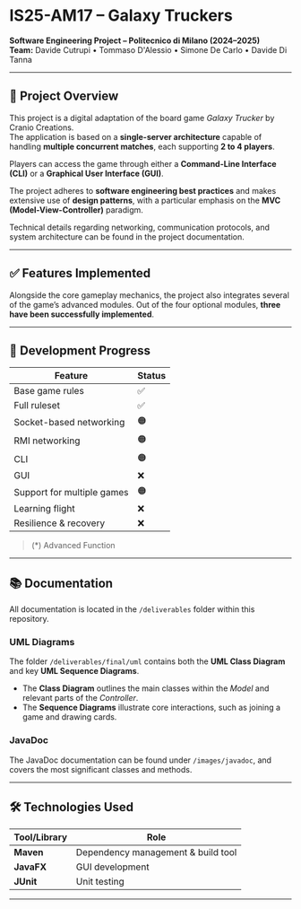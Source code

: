 # IS25-AM17 – Galaxy Truckers

**Software Engineering Project – Politecnico di Milano (2024–2025)**  
**Team:** Davide Cutrupi • Tommaso D'Alessio • Simone De Carlo • Davide Di Tanna

---

## 🚀 Project Overview

This project is a digital adaptation of the board game *Galaxy Trucker* by Cranio Creations.  
The application is based on a **single-server architecture** capable of handling **multiple concurrent matches**, each supporting **2 to 4 players**.

Players can access the game through either a **Command-Line Interface (CLI)** or a **Graphical User Interface (GUI)**.

The project adheres to **software engineering best practices** and makes extensive use of **design patterns**, with a particular emphasis on the **MVC (Model-View-Controller)** paradigm.

Technical details regarding networking, communication protocols, and system architecture can be found in the project documentation.

---

## ✅ Features Implemented

Alongside the core gameplay mechanics, the project also integrates several of the game’s advanced modules. Out of the four optional modules, **three have been successfully implemented**.

---

## 📌 Development Progress

| Feature                     | Status |
|-----------------------------|--------|
| Base game rules             | ✅      |
| Full ruleset                | ✅      |
| Socket-based networking     | 🟠      |
| RMI networking              | 🟠      |
| CLI                         | 🟠      |
| GUI                         | ❌      |
| Support for multiple games  | 🟠      |
| Learning flight             | ❌      |
| Resilience & recovery       | ❌      |

> (*) Advanced Function

---

## 📚 Documentation

All documentation is located in the `/deliverables` folder within this repository.

### UML Diagrams

The folder `/deliverables/final/uml` contains both the **UML Class Diagram** and key **UML Sequence Diagrams**.

- The **Class Diagram** outlines the main classes within the *Model* and relevant parts of the *Controller*.
- The **Sequence Diagrams** illustrate core interactions, such as joining a game and drawing cards.

### JavaDoc

The JavaDoc documentation can be found under `/images/javadoc`, and covers the most significant classes and methods.

---

## 🛠️ Technologies Used

| Tool/Library | Role                                |
|--------------|-------------------------------------|
| **Maven**    | Dependency management & build tool  |
| **JavaFX**   | GUI development                     |
| **JUnit**    | Unit testing                        |

---
